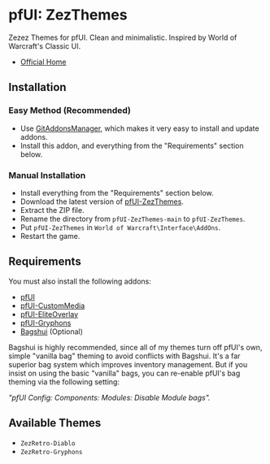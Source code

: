 # pfUI: ZezThemes

Zezez Themes for pfUI. Clean and minimalistic. Inspired by World of Warcraft's Classic UI.

- [Official Home](https://github.com/Arcitec/pfUI-ZezThemes)


## Installation

### Easy Method (Recommended)

- Use [GitAddonsManager](https://woblight.gitlab.io/overview/gitaddonsmanager/), which makes it very easy to install and update addons.
- Install this addon, and everything from the "Requirements" section below.

### Manual Installation

- Install everything from the "Requirements" section below.
- Download the latest version of [pfUI-ZezThemes](https://github.com/Arcitec/pfUI-ZezThemes/archive/refs/heads/main.zip).
- Extract the ZIP file.
- Rename the directory from `pfUI-ZezThemes-main` to `pfUI-ZezThemes`.
- Put `pfUI-ZezThemes` in `World of Warcraft\Interface\AddOns`.
- Restart the game.


## Requirements

You must also install the following addons:

- [pfUI](https://github.com/shagu/pfUI)
- [pfUI-CustomMedia](https://github.com/mrrosh/pfUI-CustomMedia)
- [pfUI-EliteOverlay](https://github.com/shagu/pfUI-eliteoverlay)
- [pfUI-Gryphons](https://github.com/mrrosh/pfUI-Gryphons)
- [Bagshui](https://github.com/veechs/Bagshui) (Optional)

Bagshui is highly recommended, since all of my themes turn off pfUI's own, simple
"vanilla bag" theming to avoid conflicts with Bagshui. It's a far superior bag
system which improves inventory management. But if you insist on using the basic
"vanilla" bags, you can re-enable pfUI's bag theming via the following setting:

*"pfUI Config: Components: Modules: Disable Module bags".*


## Available Themes

- `ZezRetro-Diablo`
- `ZezRetro-Gryphons`
